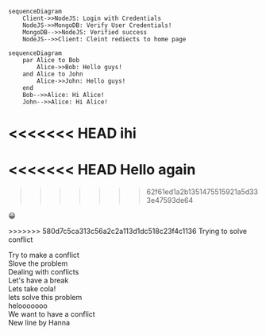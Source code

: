 ```mermaid
sequenceDiagram
    Client->>NodeJS: Login with Credentials
    NodeJS->>MongoDB: Verify User Credentials!
    MongoDB-->>NodeJS: Verified success
    NodeJS-->>Client: Cleint rediects to home page
```

```mermaid
sequenceDiagram
    par Alice to Bob
        Alice->>Bob: Hello guys!
    and Alice to John
        Alice->>John: Hello guys!
    end
    Bob-->>Alice: Hi Alice!
    John-->>Alice: Hi Alice!
```

<<<<<<< HEAD
ihi
=======
<<<<<<< HEAD
Hello again
=======
>>>>>>> 62f61ed1a2b1351475515921a5d333e47593de64
<html>
<head>
<meta charset="UTF-8">
</head>
<body>

<p>&#128512;</p>

</body>
</html>
>>>>>>> 580d7c5ca313c56a2c2a113d1dc518c23f4c1136
Trying to solve conflict

Try to make a conflict  
Slove the problem  
Dealing with conflicts  
Let's have a break  
Lets take cola!  
lets solve this problem  
helooooooo  
We want to have a conflict  
New line by Hanna  

